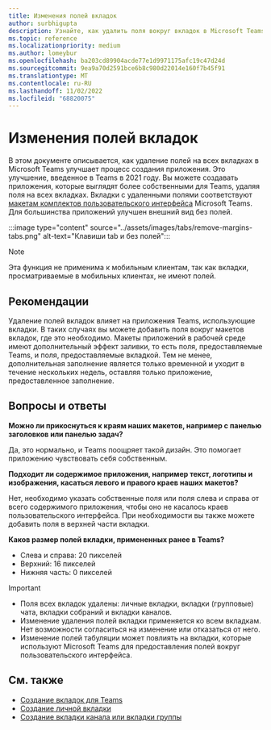 ```yaml
---
title: Изменения полей вкладок
author: surbhigupta
description: Узнайте, как удалить поля вокруг вкладок в Microsoft Teams с помощью комплекта пользовательского интерфейса. Узнайте о дополнительном эффекте заливки, размере полей для левого, правого, верхнего и нижнего полей.
ms.topic: reference
ms.localizationpriority: medium
ms.author: lomeybur
ms.openlocfilehash: ba203cd89904acde77e1d9971175afc19c47d24d
ms.sourcegitcommit: 9ea9a70d2591bce6b8c980d22014e160f7b45f91
ms.translationtype: MT
ms.contentlocale: ru-RU
ms.lasthandoff: 11/02/2022
ms.locfileid: "68820075"
---
```

# <a name="tab-margin-changes"></a>Изменения полей вкладок

В этом документе описывается, как удаление полей на всех вкладках в Microsoft Teams улучшает процесс создания приложения. Это улучшение, введенное в Teams в 2021 году.
Вы можете создавать приложения, которые выглядят более собственными для Teams, удаляя поля на всех вкладках. Вкладки с удаленными полями соответствуют [макетам комплектов пользовательского интерфейса](~/tabs/design/tabs.md) Microsoft Teams. Для большинства приложений улучшен внешний вид без полей.

:::image type="content" source="../assets/images/tabs/remove-margins-tabs.png" alt-text="Клавиши tab и без полей":::

> [!NOTE]
> Эта функция не применима к мобильным клиентам, так как вкладки, просматриваемые в мобильных клиентах, не имеют полей.

## <a name="guidelines"></a>Рекомендации

Удаление полей вкладок влияет на приложения Teams, использующие вкладки. В таких случаях вы можете добавить поля вокруг макетов вкладок, где это необходимо. Макеты приложений в рабочей среде имеют дополнительный эффект заливки, то есть поля, предоставляемые Teams, и поля, предоставляемые вкладкой. Тем не менее, дополнительная заполнение является только временной и уходит в течение нескольких недель, оставляя только приложение, предоставленное заполнение.

## <a name="faq"></a>Вопросы и ответы

**Можно ли прикоснуться к краям наших макетов, например с панелью заголовков или панелью задач?**

Да, это нормально, и Teams поощряет такой дизайн. Это помогает приложению чувствовать себя собственным.

**Подходит ли содержимое приложения, например текст, логотипы и изображения, касаться левого и правого краев наших макетов?**

Нет, необходимо указать собственные поля или поля слева и справа от всего содержимого приложения, чтобы оно не касалось краев пользовательского интерфейса. При необходимости вы также можете добавить поля в верхней части вкладки.

**Каков размер полей вкладки, примененных ранее в Teams?**

* Слева и справа: 20 пикселей
* Верхний: 16 пикселей
* Нижняя часть: 0 пикселей

> [!IMPORTANT]
>
> * Поля всех вкладок удалены: личные вкладки, вкладки (групповые) чата, вкладки собраний и вкладки каналов.
> * Изменение удаления полей вкладки применяется ко всем вкладкам. Нет возможности согласиться на изменение или отказаться от него.
> * Изменение полей табуляции может повлиять на вкладки, которые используют Microsoft Teams для предоставления полей вокруг пользовательского интерфейса.

## <a name="see-also"></a>См. также

* [Создание вкладок для Teams](../tabs/what-are-tabs.md)
* [Создание личной вкладки](../tabs/how-to/create-personal-tab.md)
* [Создание вкладки канала или вкладки группы](../tabs/how-to/create-channel-group-tab.md)
